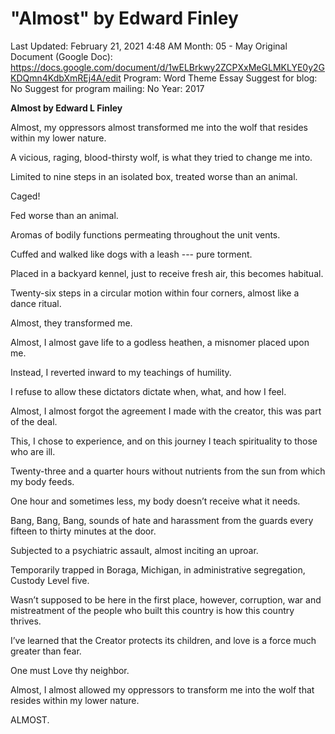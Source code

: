# "Almost" by Edward Finley

Last Updated: February 21, 2021 4:48 AM
Month: 05 - May
Original Document (Google Doc): https://docs.google.com/document/d/1wELBrkwy2ZCPXxMeGLMKLYE0y2GKDQmn4KdbXmREj4A/edit
Program: Word Theme Essay
Suggest for blog: No
Suggest for program mailing: No
Year: 2017

**Almost by Edward L Finley**

Almost, my oppressors almost transformed me into the wolf that resides within my lower nature.

A vicious, raging, blood-thirsty wolf, is what they tried to change me into.

Limited to nine steps in an isolated box, treated worse than an animal.

Caged!

Fed worse than an animal.

Aromas of bodily functions permeating throughout the unit vents.

Cuffed and walked like dogs with a leash --- pure torment.

Placed in a backyard kennel, just to receive fresh air, this becomes habitual.

Twenty-six steps in a circular motion within four corners, almost like a dance ritual.

Almost, they transformed me.

Almost, I almost gave life to a godless heathen, a misnomer placed upon me.

Instead, I reverted inward to my teachings of humility.

I refuse to allow these dictators dictate when, what, and how I feel.

Almost, I almost forgot the agreement I made with the creator, this was part of the deal.

This, I chose to experience, and on this journey I teach spirituality to those who are ill.

Twenty-three and a quarter hours without nutrients from the sun from which my body feeds.

One hour and sometimes less, my body doesn’t receive what it needs.

Bang, Bang, Bang, sounds of hate and harassment from the guards every fifteen to thirty minutes at the door.

Subjected to a psychiatric assault, almost inciting an uproar.

Temporarily trapped in Boraga, Michigan, in administrative segregation, Custody Level five.

Wasn’t supposed to be here in the first place, however, corruption, war and mistreatment of the people who built this country is how this country thrives.

I’ve learned that the Creator protects its children, and love is a force much greater than fear.

One must Love thy neighbor.

Almost, I almost allowed my oppressors to transform me into the wolf that resides within my lower nature.

ALMOST.